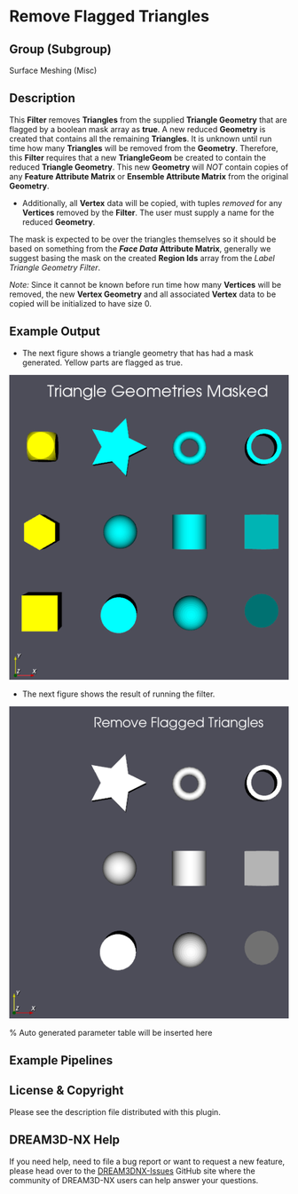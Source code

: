 # Remove Flagged Triangles

## Group (Subgroup)

Surface Meshing (Misc)

## Description

This **Filter** removes **Triangles** from the supplied **Triangle Geometry** that are flagged by a boolean mask array as **true**.  A new reduced **Geometry** is created that contains all the remaining **Triangles**.  It is unknown until run time how many **Triangles** will be removed from the **Geometry**. Therefore, this **Filter** requires that a new **TriangleGeom** be created to contain the reduced **Triangle Geometry**. This new **Geometry** will *NOT* contain copies of any **Feature Attribute Matrix** or **Ensemble Attribute Matrix** from the original **Geometry**. 

- Additionally, all **Vertex** data will be copied, with tuples *removed* for any **Vertices** removed by the **Filter**.  The user must supply a name for the reduced **Geometry**.

The mask is expected to be over the triangles themselves so it should be based on something from the ***Face Data*** **Attribute Matrix**, generally we suggest basing the mask on the created **Region Ids** array from the *Label Triangle Geometry Filter*.

*Note:* Since it cannot be known before run time how many **Vertices** will be removed, the new **Vertex Geometry** and
all associated **Vertex** data to be copied will be initialized to have size 0.

## Example Output

- The next figure shows a triangle geometry that has had a mask generated. Yellow parts are flagged as true.

![Masked triangle geometries for removal.](Images/RemoveFlaggedTriangles_1.png)

- The next figure shows the result of running the filter.

![Resulting triangle geometry](Images/RemoveFlaggedTriangles_2.png)

% Auto generated parameter table will be inserted here

## Example Pipelines

## License & Copyright

Please see the description file distributed with this plugin.

## DREAM3D-NX Help

If you need help, need to file a bug report or want to request a new feature, please head over to the [DREAM3DNX-Issues](https://github.com/BlueQuartzSoftware/DREAM3DNX-Issues) GitHub site where the community of DREAM3D-NX users can help answer your questions.
